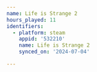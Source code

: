 ```yaml
---
name: Life is Strange 2
hours_played: 11
identifiers:
  - platform: steam
    appid: '532210'
    name: Life is Strange 2
    synced_on: '2024-07-04'

---
```

